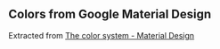 
## Colors from Google Material Design

Extracted from [The color system - Material Design](https://material.io/design/color/the-color-system.html)


